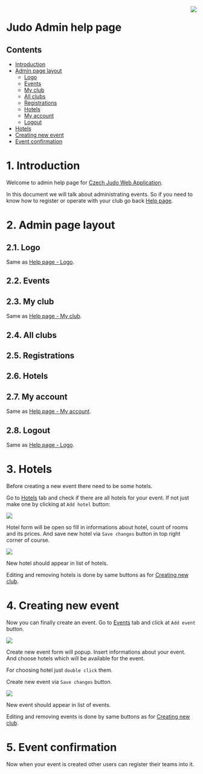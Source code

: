 <img align="right" src="/images/szj_logo.png">

# Judo Admin help page

## Contents

- [Introduction](#1-introduction)
- [Admin page layout](#2-admin-page-layout)
    - [Logo](#21-logo)
    - [Events](#22-events)
    - [My club](#23-my-club)
    - [All clubs](#24-all-clubs)
    - [Registrations](#25-registrations)
    - [Hotels](#26-hotels)
    - [My account](#27-my-account)
    - [Logout](#28-logout)
- [Hotels](#3-hotels)
- [Creating new event](#4-creating-new-event)
- [Event confirmation](#5-event-confirmation)


# 1. Introduction

Welcome to admin help page for [Czech Judo Web Application](/). 

In this document we will talk about administrating events. So if you need to know how to register or operate with your club go back [Help page](/help/help.html).

# 2. Admin page layout

## 2.1. Logo

Same as [Help page - Logo](/help/help.html#311-logo).

## 2.2. Events

## 2.3. My club

Same as [Help page - My club](/help/help.html#313-my-club).

## 2.4. All clubs

## 2.5. Registrations

## 2.6. Hotels

## 2.7. My account

Same as [Help page - My account](/help/help.html#314-my-account).

## 2.8. Logout

Same as [Help page - Logo](/help/help.html#315-logout).

# 3. Hotels

Before creating a new event there need to be some hotels. 

Go to [Hotels](#26-hotels) tab and check if there are all hotels for your event. If not just make one by clicking at `Add hotel` button:

<img src="/help/images/img17.png">

Hotel form will be open so fill in informations about hotel, count of rooms and its prices. And save new hotel via `Save changes` button in top right corner of course.

<img src="/help/images/img18.png">

New hotel should appear in list of hotels.

Editing and removing hotels is done by same buttons as for [Creating new club](/help/help.html#img09).

# 4. Creating new event

Now you can finally create an event. Go to [Events](#22-events) tab and click at `Add event` button.

<img src="/help/images/img19.png">

Create new event form will popup. Insert informations about your event. And choose hotels which will be available for the event. 

For choosing hotel just `double click` them. 

Create new event via `Save changes` button.

<img src="/help/images/img20.png">

New event should appear in list of events.

Editing and removing events is done by same buttons as for [Creating new club](/help/help.html#img09).

# 5. Event confirmation

Now when your event is created other users can register their teams into it.

